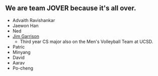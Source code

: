 ## We are team JOVER because it's all over.

- Advaith Ravishankar
- Jaewon Han
- Ned
- [Jim Garrison](https://jimgarr.github.io/Pages/)  
   - Third year CS major also on the Men's Volleyball Team at UCSD. 
- Patric
- Minyang
- David
- Aarav
- Po-cheng
 
